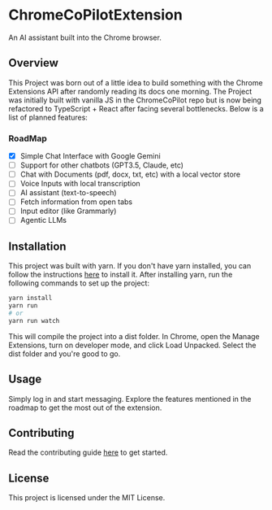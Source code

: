 # ChromeCoPilotExtension

An AI assistant built into the Chrome browser.

## Overview

This Project was born out of a little idea to build something with the Chrome Extensions API after randomly reading its docs one morning. The Project was initially built with vanilla JS in the ChromeCoPilot repo but is now being refactored to TypeScript + React after facing several bottlenecks. Below is a list of planned features:

### RoadMap

- [x] Simple Chat Interface with Google Gemini
- [ ] Support for other chatbots (GPT3.5, Claude, etc)
- [ ] Chat with Documents (pdf, docx, txt, etc) with a local vector store
- [ ] Voice Inputs with local transcription
- [ ] AI assistant (text-to-speech)
- [ ] Fetch information from open tabs
- [ ] Input editor (like Grammarly)
- [ ] Agentic LLMs

## Installation

This project was built with yarn. If you don't have yarn installed, you can follow the instructions [here](https://yarnpkg.com/getting-started/install) to install it. After installing yarn, run the following commands to set up the project:

```bash
yarn install
yarn run
# or
yarn run watch
```
This will compile the project into a dist folder. In Chrome, open the Manage Extensions, turn on developer mode, and click Load Unpacked. Select the dist folder and you're good to go.

## Usage
Simply log in and start messaging. Explore the features mentioned in the roadmap to get the most out of the extension.

## Contributing
Read the contributing guide [here](Contributing.md) to get started.

## License
This project is licensed under the MIT License.
